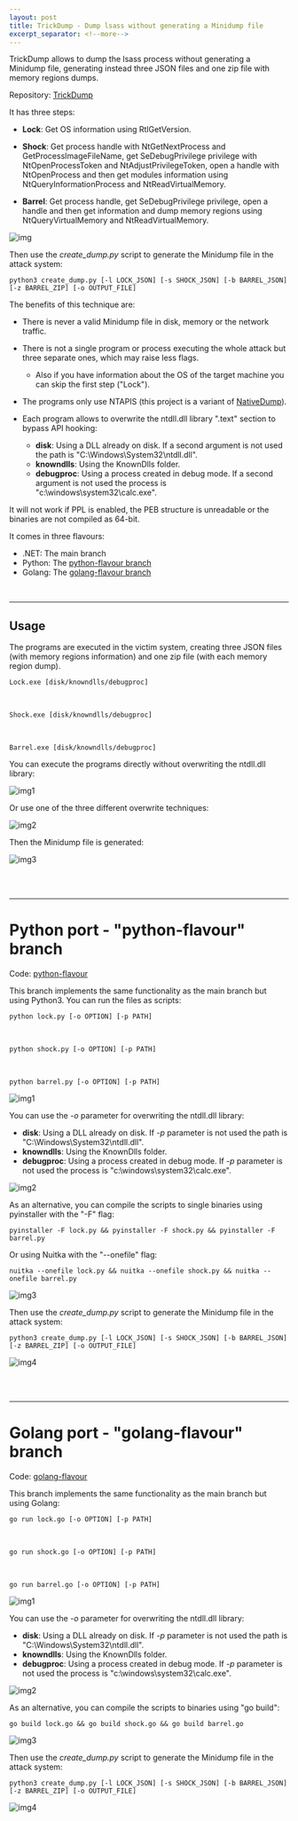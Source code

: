 ```yaml
---
layout: post
title: TrickDump - Dump lsass without generating a Minidump file
excerpt_separator: <!--more-->
---
```


TrickDump allows to dump the lsass process without generating a Minidump file, generating instead three JSON files and one zip file with memory regions dumps.

<!--more-->


Repository: [TrickDump](https://github.com/ricardojoserf/TrickDump)

It has three steps:

- **Lock**: Get OS information using RtlGetVersion.

- **Shock**: Get process handle with NtGetNextProcess and GetProcessImageFileName, get SeDebugPrivilege privilege with NtOpenProcessToken and NtAdjustPrivilegeToken, open a handle with NtOpenProcess and then get modules information using NtQueryInformationProcess and NtReadVirtualMemory.

- **Barrel**: Get process handle, get SeDebugPrivilege privilege, open a handle and then get information and dump memory regions using NtQueryVirtualMemory and NtReadVirtualMemory. 


![img](https://raw.githubusercontent.com/ricardojoserf/ricardojoserf.github.io/master/images/trickdump/trickdump.drawio.png)


Then use the *create_dump.py* script to generate the Minidump file in the attack system:

```
python3 create_dump.py [-l LOCK_JSON] [-s SHOCK_JSON] [-b BARREL_JSON] [-z BARREL_ZIP] [-o OUTPUT_FILE] 
```

The benefits of this technique are:

- There is never a valid Minidump file in disk, memory or the network traffic.

- There is not a single program or process executing the whole attack but three separate ones, which may raise less flags.
	- Also if you have information about the OS of the target machine you can skip the first step ("Lock").

- The programs only use NTAPIS (this project is a variant of [NativeDump](https://github.com/ricardojoserf/NativeDump)).

- Each program allows to overwrite the ntdll.dll library ".text" section to bypass API hooking:
  - **disk**: Using a DLL already on disk. If a second argument is not used the path is "C:\Windows\System32\ntdll.dll".
  - **knowndlls**: Using the KnownDlls folder.
  - **debugproc**: Using a process created in debug mode. If a second argument is not used the process is "c:\windows\system32\calc.exe".

It will not work if PPL is enabled, the PEB structure is unreadable or the binaries are not compiled as 64-bit.

It comes in three flavours:

- .NET: The main branch
- Python: The [python-flavour branch](https://github.com/ricardojoserf/TrickDump/tree/python-flavour)
- Golang: The [golang-flavour branch](https://github.com/ricardojoserf/TrickDump/tree/golang-flavour)

<br>

-------------------------

## Usage

The programs are executed in the victim system, creating three JSON files (with memory regions information) and one zip file (with each memory region dump).

```
Lock.exe [disk/knowndlls/debugproc]
```

<br>

```
Shock.exe [disk/knowndlls/debugproc]
```

<br>

```
Barrel.exe [disk/knowndlls/debugproc]
```

You can execute the programs directly without overwriting the ntdll.dll library:

![img1](https://raw.githubusercontent.com/ricardojoserf/ricardojoserf.github.io/master/images/trickdump/Screenshot_1.png)

Or use one of the three different overwrite techniques:

![img2](https://raw.githubusercontent.com/ricardojoserf/ricardojoserf.github.io/master/images/trickdump/Screenshot_2.png)

Then the Minidump file is generated:

![img3](https://raw.githubusercontent.com/ricardojoserf/ricardojoserf.github.io/master/images/trickdump/Screenshot_3.png)

<br>
<br>

---------------------------------

# Python port - "python-flavour" branch

Code: [python-flavour](https://github.com/ricardojoserf/TrickDump/tree/python-flavour)

This branch implements the same functionality as the main branch but using Python3. You can run the files as scripts:

```
python lock.py [-o OPTION] [-p PATH]
```

<br>

```
python shock.py [-o OPTION] [-p PATH]
```

<br>

```
python barrel.py [-o OPTION] [-p PATH]
```

![img1](https://raw.githubusercontent.com/ricardojoserf/ricardojoserf.github.io/master/images/trickdump/Screenshot_py1.png)

You can use the *-o* parameter for overwriting the ntdll.dll library:
- **disk**: Using a DLL already on disk. If *-p* parameter is not used the path is "C:\Windows\System32\ntdll.dll".
- **knowndlls**: Using the KnownDlls folder.
- **debugproc**: Using a process created in debug mode. If *-p* parameter is not used the process is "c:\windows\system32\calc.exe".

![img2](https://raw.githubusercontent.com/ricardojoserf/ricardojoserf.github.io/master/images/trickdump/Screenshot_py2.png)

As an alternative, you can compile the scripts to single binaries using pyinstaller with the "-F" flag:

```
pyinstaller -F lock.py && pyinstaller -F shock.py && pyinstaller -F barrel.py
```

Or using Nuitka with the "--onefile" flag:

```
nuitka --onefile lock.py && nuitka --onefile shock.py && nuitka --onefile barrel.py
```

![img3](https://raw.githubusercontent.com/ricardojoserf/ricardojoserf.github.io/master/images/trickdump/Screenshot_py3.png)


Then use the *create_dump.py* script to generate the Minidump file in the attack system:

```
python3 create_dump.py [-l LOCK_JSON] [-s SHOCK_JSON] [-b BARREL_JSON] [-z BARREL_ZIP] [-o OUTPUT_FILE]
```

![img4](https://raw.githubusercontent.com/ricardojoserf/ricardojoserf.github.io/master/images/trickdump/Screenshot_py4.png)

<br>
<br>

---------------------------------

# Golang port - "golang-flavour" branch

Code: [golang-flavour](https://github.com/ricardojoserf/TrickDump/tree/golang-flavour)

This branch implements the same functionality as the main branch but using Golang:

```
go run lock.go [-o OPTION] [-p PATH]
```

<br>

```
go run shock.go [-o OPTION] [-p PATH]
```

<br>

```
go run barrel.go [-o OPTION] [-p PATH]
```

![img1](https://raw.githubusercontent.com/ricardojoserf/ricardojoserf.github.io/master/images/trickdump/Screenshot_go1.png)

You can use the *-o* parameter for overwriting the ntdll.dll library:
- **disk**: Using a DLL already on disk. If *-p* parameter is not used the path is "C:\Windows\System32\ntdll.dll".
- **knowndlls**: Using the KnownDlls folder.
- **debugproc**: Using a process created in debug mode. If *-p* parameter is not used the process is "c:\windows\system32\calc.exe".

![img2](https://raw.githubusercontent.com/ricardojoserf/ricardojoserf.github.io/master/images/trickdump/Screenshot_go2.png)

As an alternative, you can compile the scripts to binaries using "go build":

```
go build lock.go && go build shock.go && go build barrel.go
``` 

![img3](https://raw.githubusercontent.com/ricardojoserf/ricardojoserf.github.io/master/images/trickdump/Screenshot_go3.png)

Then use the *create_dump.py* script to generate the Minidump file in the attack system:

```
python3 create_dump.py [-l LOCK_JSON] [-s SHOCK_JSON] [-b BARREL_JSON] [-z BARREL_ZIP] [-o OUTPUT_FILE]
```

![img4](https://raw.githubusercontent.com/ricardojoserf/ricardojoserf.github.io/master/images/trickdump/Screenshot_go4.png)

<br>
